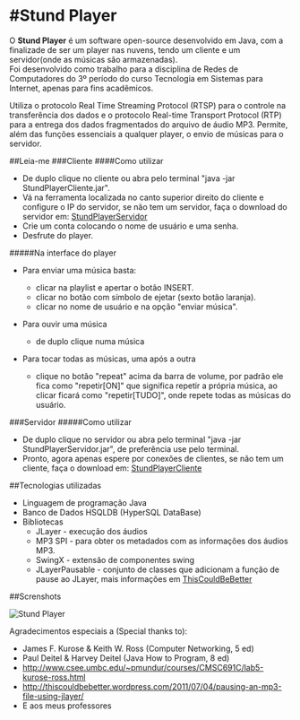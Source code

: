 #Stund Player
============

O **Stund Player** é um software open-source desenvolvido em Java, com a finalizade de ser um player nas nuvens, tendo um cliente e um servidor(onde as músicas são armazenadas).<br />
Foi desenvolvido como trabalho para a disciplina de Redes de Computadores do 3º período do curso Tecnologia em Sistemas para Internet, apenas para fins acadêmicos.

Utiliza o protocolo Real Time Streaming Protocol (RTSP) para o controle na transferência dos dados e o protocolo Real-time Transport Protocol (RTP) para a entrega dos dados fragmentados do arquivo de áudio MP3.
Permite, além das funções essenciais a qualquer player, o envio de músicas para o servidor.


##Leia-me
###Cliente
####Como utilizar
* De duplo clique no cliente ou abra pelo terminal "java -jar StundPlayerCliente.jar".
* Vá na ferramenta localizada no canto superior direito do cliente e configure o IP do servidor, se não tem um servidor, faça o download do servidor em: [StundPlayerServidor](https://github.com/ArthurAssuncao/StundPlayer/blob/master/bin/StundPlayerServidor.jar)
* Crie um conta colocando o nome de usuário e uma senha.
* Desfrute do player.

#####Na interface do player
* Para enviar uma música basta:
	* clicar na playlist e apertar o botão INSERT.
	* clicar no botão com símbolo de ejetar (sexto botão laranja).
	* clicar no nome de usuário e na opção "enviar música".

* Para ouvir uma música
	* de duplo clique numa música

* Para tocar todas as músicas, uma após a outra
	* clique no botão "repeat" acima da barra de volume, por padrão ele fica como "repetir[ON]" que significa repetir a própria música, ao clicar ficará como "repetir[TUDO]", onde repete todas as músicas do usuário.


###Servidor
#####Como utilizar
* De duplo clique no servidor ou abra pelo terminal "java -jar StundPlayerServidor.jar", de preferência use pelo terminal.
* Pronto, agora apenas espere por conexões de clientes, se não tem um cliente, faça o download em: [StundPlayerCliente](https://github.com/ArthurAssuncao/StundPlayer/blob/master/bin/StundPlayerCliente.jar)


##Tecnologias utilizadas
* Linguagem de programação Java
* Banco de Dados HSQLDB (HyperSQL DataBase)
* Bibliotecas
  * JLayer - execução dos áudios
  * MP3 SPI - para obter os metadados com as informações dos áudios MP3.
  * SwingX - extensão de componentes swing
  * JLayerPausable - conjunto de classes que adicionam a função de pause ao JLayer, mais informações em [ThisCouldBeBetter](http://thiscouldbebetter.wordpress.com/2011/07/04/pausing-an-mp3-file-using-jlayer/)


##Screnshots

![Stund Player](https://raw.github.com/ArthurAssuncao/StundPlayer/master/screenshots/screenshot_01.png)

Agradecimentos especiais a (Special thanks to):

* James F. Kurose & Keith W. Ross (Computer Networking, 5 ed)
* Paul Deitel & Harvey Deitel (Java How to Program, 8 ed)
* http://www.csee.umbc.edu/~pmundur/courses/CMSC691C/lab5-kurose-ross.html
* http://thiscouldbebetter.wordpress.com/2011/07/04/pausing-an-mp3-file-using-jlayer/
* E aos meus professores 
